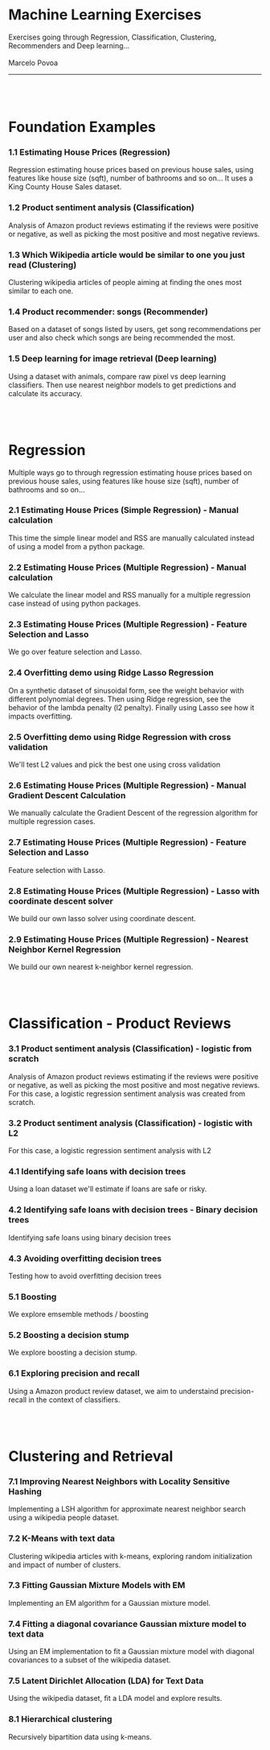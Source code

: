 # Machine Learning Exercises
Exercises going through Regression, Classification, Clustering, Recommenders and Deep learning...
<br/><br/>
Marcelo Povoa

<hr>
<br/><br/>

# Foundation Examples

### 1.1 Estimating House Prices (Regression)
Regression estimating house prices based on previous house sales, using features like house size (sqft), number of bathrooms and so on...
It uses a King County House Sales dataset. 

### 1.2 Product sentiment analysis (Classification)
Analysis of Amazon product reviews estimating if the reviews were positive or negative, as well as picking the most positive and most negative reviews.

### 1.3 Which Wikipedia article would be similar to one you just read (Clustering)
Clustering wikipedia articles of people aiming at finding the ones most similar to each one.

### 1.4 Product recommender: songs (Recommender)
Based on a dataset of songs listed by users, get song recommendations per user and also check which songs are being recommended the most.

### 1.5 Deep learning for image retrieval (Deep learning)
Using a dataset with animals, compare raw pixel vs deep learning classifiers. Then use nearest neighbor models to get predictions and calculate its accuracy.


<br/><br/>

# Regression
Multiple ways go to through regression estimating house prices based on previous house sales, using features like house size (sqft), number of bathrooms and so on...

### 2.1 Estimating House Prices (Simple Regression) - Manual calculation
This time the simple linear model and RSS are manually calculated instead of using a model from a python package.


### 2.2 Estimating House Prices (Multiple Regression) - Manual calculation
We calculate the linear model and RSS manually for a multiple regression case instead of using python packages.


### 2.3 Estimating House Prices (Multiple Regression) - Feature Selection and Lasso
We go over feature selection and Lasso.

### 2.4 Overfitting demo using Ridge Lasso Regression
On a synthetic dataset of sinusoidal form, see the weight behavior with different polynomial degrees. Then using Ridge regression, see the behavior of the lambda penalty (l2 penalty). Finally using Lasso see how it impacts overfitting.

### 2.5 Overfitting demo using Ridge Regression with cross validation
We'll test L2 values and pick the best one using cross validation

### 2.6 Estimating House Prices (Multiple Regression) - Manual Gradient Descent Calculation
We manually calculate the Gradient Descent of the regression algorithm for multiple regression cases.

### 2.7 Estimating House Prices (Multiple Regression) - Feature Selection and Lasso
Feature selection with Lasso.

### 2.8 Estimating House Prices (Multiple Regression) - Lasso with coordinate descent solver
We build our own lasso solver using coordinate descent.

### 2.9 Estimating House Prices (Multiple Regression) - Nearest Neighbor Kernel Regression
We build our own nearest k-neighbor kernel regression.


<br/><br/>

# Classification - Product Reviews


### 3.1 Product sentiment analysis (Classification) - logistic from scratch
Analysis of Amazon product reviews estimating if the reviews were positive or negative, as well as picking the most positive and most negative reviews.
For this case, a logistic regression sentiment analysis was created from scratch.

### 3.2 Product sentiment analysis (Classification) - logistic with L2
For this case, a logistic regression sentiment analysis with L2



### 4.1 Identifying safe loans with decision trees
Using a loan dataset we'll estimate if loans are safe or risky.

### 4.2 Identifying safe loans with decision trees - Binary decision trees
Identifying safe loans using binary decision trees

### 4.3 Avoiding overfitting decision trees
Testing how to avoid overfitting decision trees



### 5.1 Boosting 
We explore emsemble methods / boosting

### 5.2 Boosting a decision stump
We explore boosting a decision stump.

### 6.1 Exploring precision and recall
Using a Amazon product review dataset, we aim to understaind precision-recall in the context of classifiers.


<br/><br/>

# Clustering and Retrieval

### 7.1 Improving Nearest Neighbors with Locality Sensitive Hashing
Implementing a LSH algorithm for approximate nearest neighbor search using a wikipedia people dataset.

### 7.2 K-Means with text data
Clustering wikipedia articles with k-means, exploring random initialization and impact of number of clusters.

### 7.3 Fitting Gaussian Mixture Models with EM
Implementing an EM algorithm for a Gaussian mixture model.

### 7.4 Fitting a diagonal covariance Gaussian mixture model to text data
Using an EM implementation to fit a Gaussian mixture model with diagonal covariances to a subset of the wikipedia dataset.

### 7.5 Latent Dirichlet Allocation (LDA) for Text Data
Using the wikipedia dataset, fit a LDA model and explore results.

### 8.1 Hierarchical clustering
Recursively bipartition data using k-means.
